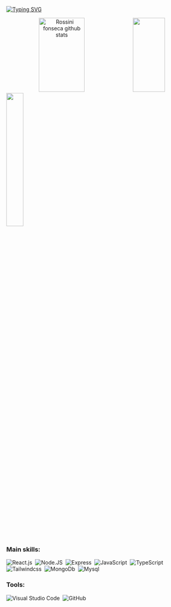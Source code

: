 
 

[![Typing SVG](https://readme-typing-svg.herokuapp.com/?color=00bfbf&size=35&center=true&vCenter=true&width=1000&lines=HELLO,+MY+NAME+IS+ROSSINI+FONSECA;I'M+SOFTWARE+DEVELOPER+;!+:%29)](https://git.io/typing-svg)

<div align="center">  
  <img width="49%" height="195px" src="https://github-readme-stats.vercel.app/api?username=xrossinifonseca&show_icons=true&theme=dark&include_all_commits=true&count_private=true&hide_border=true&title_color=00bfbf&icon_color=00bfbf&text_color=c9d1d9&bg_color=0d1117" alt="Rossini fonseca github stats" /> 
  <img width="41%" height="195px" src="https://github-readme-stats.vercel.app/api/top-langs/?username=xrossinifonseca&layout=compact&hide_border=true&title_color=00bfbf&text_color=00bfbf&bg_color=0d1117" />
</div>






  <img width="30%" height="30%" src="https://media.tenor.com/GOyBTNdQb4AAAAAd/scaler-create-impact.gif" /> 







### Main skills:
![React.js](https://img.shields.io/badge/-React.js-0D1117?style=for-the-badge&logo=react&labelColor=0D1117)&nbsp;
![Node.JS](https://img.shields.io/badge/-Node.JS-0D1117?style=for-the-badge&logo=node.js&labelColor=0D1117&textColor=0D1117)&nbsp;
![Express](	https://img.shields.io/badge/Express.js-0D1117?style=for-the-badge&logo=express&labelColor=0D1117&textColor=0D1117)&nbsp;
![JavaScript](https://img.shields.io/badge/-JavaScript-0D1117?style=for-the-badge&logo=javascript&labelColor=0D1117&textColor=0D1117)&nbsp;
![TypeScript](https://img.shields.io/badge/-TypeScript-0D1117?style=for-the-badge&logo=typescript&labelColor=0D1117&textColor=0D1117)&nbsp;
![Tailwindcss](https://img.shields.io/badge/Tailwind_CSS-0D1117?style=for-the-badge&logo=tailwind-css&labelColorr=0D1117&textColor=0D1117)&nbsp;
![MongoDb](https://img.shields.io/badge/MongoDB-0D1117?style=for-the-badge&logo=mongodb&&labelColorr=0D1117&textColor=0D1117)&nbsp;
![Mysql](https://img.shields.io/badge/MySQL-0D1117?style=for-the-badge&logo=mysql&logoColor=0D1117&textColor=0D1117)&nbsp;





### Tools:
![Visual Studio Code](https://img.shields.io/badge/-Visual%20Studio%20Code-0D1117?style=for-the-badge&logo=visual-studio-code&logoColor=007ACC&labelColor=0D1117)&nbsp;
![GitHub](https://img.shields.io/badge/-GitHub-0D1117?style=for-the-badge&logo=github&labelColor=0D1117)&nbsp;



  

